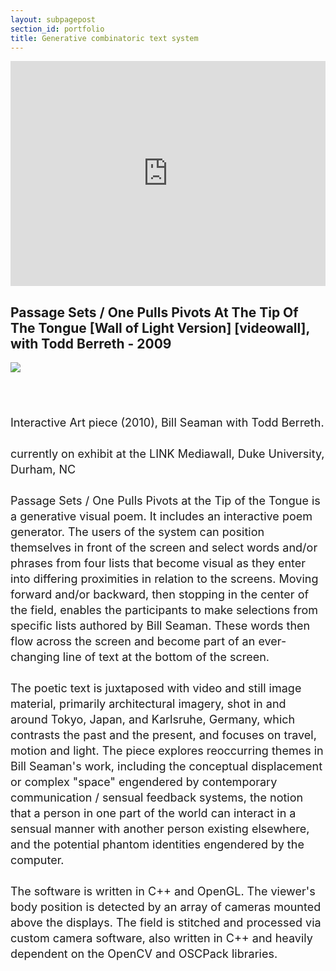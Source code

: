 ```yaml
---
layout: subpagepost
section_id: portfolio
title: Generative combinatoric text system 
---
```

<div class="full">
    <div class="row">
        <div class="large-12 large-centered columns">
          <iframe src="https://player.vimeo.com/video/423161548" width="640" height="360" frameborder="0" allow="autoplay; fullscreen" allowfullscreen></iframe>
        </div>
    </div>
    <div class="Text_works">
    <h2>Passage Sets / One Pulls Pivots At The Tip Of The Tongue [Wall of Light Version] [videowall], with Todd Berreth - 2009</h2>
             <img src="../images/assets/Picture37.png">
    <p style="line-height:25px; font-size: 18px">
    <br><br>
    Interactive Art piece (2010), Bill Seaman with Todd Berreth.<br><br>
currently on exhibit at the LINK Mediawall, Duke University, Durham, NC
<br><br>
Passage Sets / One Pulls Pivots at the Tip of the Tongue is a generative visual poem. It includes an interactive poem generator. The users of the system can position themselves in front of the screen and select words and/or phrases from four lists that become visual as they enter into differing proximities in relation to the screens. Moving forward and/or backward, then stopping in the center of the field, enables the participants to make selections from specific lists authored by Bill Seaman. These words then flow across the screen and become part of an ever-changing line of text at the bottom of the screen.
<br><br>
The poetic text is juxtaposed with video and still image material, primarily architectural imagery, shot in and around Tokyo, Japan, and Karlsruhe, Germany, which contrasts the past and the present, and focuses on travel, motion and light.  The piece explores reoccurring themes in Bill Seaman's work, including the conceptual displacement or complex "space" engendered by contemporary communication / sensual feedback systems, the notion that a person in one part of the world can interact in a sensual manner with another person existing elsewhere, and the potential phantom identities engendered by the computer. 
<br><br>
The software is written in C++ and OpenGL. The viewer's body position is detected by an array of cameras mounted above the displays. The field is stitched and processed via custom camera software, also written in C++ and heavily dependent on the OpenCV and OSCPack libraries.
    </p>
